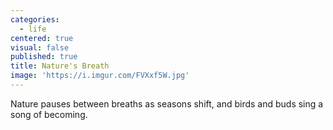 ```yaml
---
categories:
  - life
centered: true
visual: false
published: true
title: Nature's Breath
image: 'https://i.imgur.com/FVXxf5W.jpg'
---
```

Nature pauses 
between breaths
as seasons shift,
and birds 
and buds 
sing a song 
of becoming.